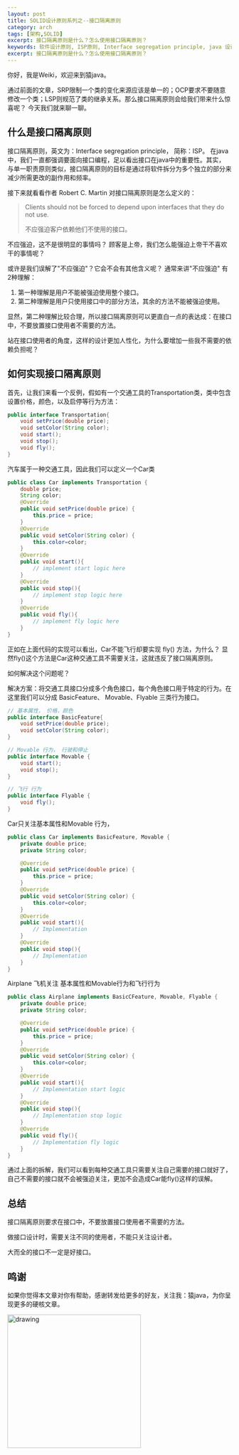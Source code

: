 ```yaml
---
layout: post
title: SOLID设计原则系列之--接口隔离原则
category: arch
tags: [架构,SOLID]
excerpt: 接口隔离原则是什么？怎么使用接口隔离原则？
keywords: 软件设计原则, ISP原则, Interface segregation principle, java 设计原则
excerpt: 接口隔离原则是什么？怎么使用接口隔离原则？
---
```


你好，我是Weiki，欢迎来到猿java。

通过前面的文章，SRP限制一个类的变化来源应该是单一的；OCP要求不要随意修改一个类；LSP则规范了类的继承关系。那么接口隔离原则会给我们带来什么惊喜呢？ 今天我们就来聊一聊。


## 什么是接口隔离原则

接口隔离原则，英文为：Interface segregation principle， 简称：ISP。 在java中，我们一直都强调要面向接口编程，足以看出接口在java中的重要性。其实，
与单一职责原则类似，接口隔离原则的目标是通过将软件拆分为多个独立的部分来减少所需更改的副作用和频率。

接下来就看看作者 Robert C. Martin 对接口隔离原则是怎么定义的：

> Clients should not be forced to depend upon interfaces that they do not use.
>
> 不应强迫客户依赖他们不使用的接口。

不应强迫，这不是很明显的事情吗？ 顾客是上帝，我们怎么能强迫上帝干不喜欢干的事情呢？

或许是我们误解了"不应强迫"？它会不会有其他含义呢？ 通常来讲"不应强迫" 有2种理解：

1. 第一种理解是用户不能被强迫使用整个接口。
2. 第二种理解是用户只使用接口中的部分方法，其余的方法不能被强迫使用。

显然，第二种理解比较合理，所以接口隔离原则可以更直白一点的表达成：在接口中，不要放置接口使用者不需要的方法。

站在接口使用者的角度，这样的设计更加人性化，为什么要增加一些我不需要的依赖负担呢？

## 如何实现接口隔离原则

首先，让我们来看一个反例，假如有一个交通工具的Transportation类，类中包含设置价格，颜色，以及启停等行为方法：

```java
public interface Transportation{
    void setPrice(double price);
    void setColor(String color);
    void start();
    void stop();
    void fly();
}
```

汽车属于一种交通工具，因此我们可以定义一个Car类
```java
public class Car implements Transportation {
    double price;
    String color;
    @Override
    public void setPrice(double price) {
        this.price = price;
    }
    @Override
    public void setColor(String color) {
        this.color=color;
    }
    @Override
    public void start(){
        // implement start logic here
    }
    @Override
    public void stop(){
        // implement stop logic here
    }
    @Override
    public void fly(){
        // implement fly logic here
    }
}
```

正如在上面代码的实现可以看出，Car不能飞行却要实现 fly() 方法，为什么？ 显然fly()这个方法是Car这种交通工具不需要关注，这就违反了接口隔离原则。

如何解决这个问题呢？

解决方案：将交通工具接口分成多个角色接口，每个角色接口用于特定的行为。在这里我们可以分成 BasicFeature、 Movable、Flyable 三类行为接口。

```java
// 基本属性， 价格，颜色
public interface BasicFeature{
    void setPrice(double price);
    void setColor(String color);
}
```

```java
// Movable 行为， 行驶和停止
public interface Movable {
    void start();
    void stop();
}
```


```java
// 飞行 行为
public interface Flyable {
    void fly();
}
```

Car只关注基本属性和Movable 行为，
```java
public class Car implements BasicFeature, Movable {
    private double price;
    private String color;

    @Override
    public void setPrice(double price) {
        this.price = price;
    }
    @Override
    public void setColor(String color) {
        this.color=color;
    }
    @Override
    public void start(){
        // Implementation
    }
    @Override
    public void stop(){
        // Implementation
    }
}
```
Airplane 飞机关注 基本属性和Movable行为和飞行行为

```java
public class Airplane implements BasicCFeature, Movable, Flyable {
    private double price;
    private String color;

    @Override
    public void setPrice(double price) {
        this.price = price;
    }
    @Override
    public void setColor(String color) {
        this.color=color;
    }
    @Override
    public void start(){
        // Implementation start logic
    }
    @Override
    public void stop(){
        // Implementation stop logic
    }
    @Override
    public void fly(){
        // Implementation fly logic
    }
}
```
通过上面的拆解，我们可以看到每种交通工具只需要关注自己需要的接口就好了，自己不需要的接口就不会被强迫关注，更加不会造成Car能fly()这样的误解。


## 总结

接口隔离原则要求在接口中，不要放置接口使用者不需要的方法。

做接口设计时，需要关注不同的使用者，不能只关注设计者。

大而全的接口不一定是好接口。


## 鸣谢
如果你觉得本文章对你有帮助，感谢转发给更多的好友，关注我：猿java，为你呈现更多的硬核文章。

<img src="https://yuanjava.cn/assets/img/pub.jpg" alt="drawing" style="width:300px;"/>
